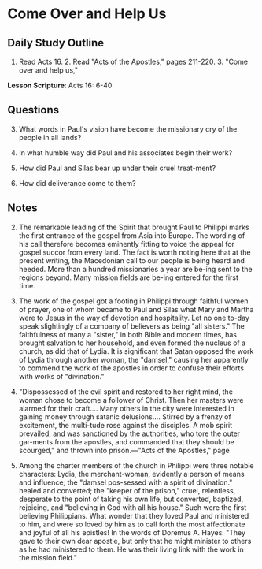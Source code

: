 # Come Over and Help Us

## Daily Study Outline

1. Read Acts 16. 2. Read "Acts of the Apostles," pages 211-220. 3. "Come over and help us,"

**Lesson Scripture**: Acts 16: 6-40

## Questions

3. What words in Paul's vision have become the missionary cry of the people in all lands? 

4. In what humble way did Paul and his associates begin their work? 

8. How did Paul and Silas bear up under their cruel treat-ment? 

9. How did deliverance come to them? 

## Notes

2. The remarkable leading of the Spirit that brought Paul to Philippi marks the first entrance of the gospel from Asia into Europe. The wording of his call therefore becomes eminently fitting to voice the appeal for gospel succor from every land. The fact is worth noting here that at the present writing, the Macedonian call to our people is being heard and heeded. More than a hundred missionaries a year are be-ing sent to the regions beyond. Many mission fields are be-ing entered for the first time.

3. The work of the gospel got a footing in Philippi through faithful women of prayer, one of whom became to Paul and Silas what Mary and Martha were to Jesus in the way of devotion and hospitality. Let no one to-day speak slightingly of a company of believers as being "all sisters." The faithfulness of many a "sister," in both Bible and modern times, has brought salvation to her household, and even formed the nucleus of a church, as did that of Lydia. It is significant that Satan opposed the work of Lydia through another woman, the "damsel," causing her apparently to commend the work of the apostles in order to confuse their efforts with works of "divination."

4. "Dispossessed of the evil spirit and restored to her right mind, the woman chose to become a follower of Christ. Then her masters were alarmed for their craft.... Many others in the city were interested in gaining money through satanic delusions.... Stirred by a frenzy of excitement, the multi-tude rose against the disciples. A mob spirit prevailed, and was sanctioned by the authorities, who tore the outer gar-ments from the apostles, and commanded that they should be scourged," and thrown into prison.—"Acts of the Apostles," page

6. Among the charter members of the church in Philippi were three notable characters: Lydia, the merchant-woman, evidently a person of means and influence; the "damsel pos-sessed with a spirit of divination." healed and converted; the "keeper of the prison," cruel, relentless, desperate to the point of taking his own life, but converted, baptized, rejoicing, and "believing in God with all his house." Such were the first believing Philippians. What wonder that they loved Paul and ministered to him, and were so loved by him as to call forth the most affectionate and joyful of all his epistles! In the words of Doremus A. Hayes: "They gave to their own dear apostle, but only that he might minister to others as he had ministered to them. He was their living link with the work in the mission field."
